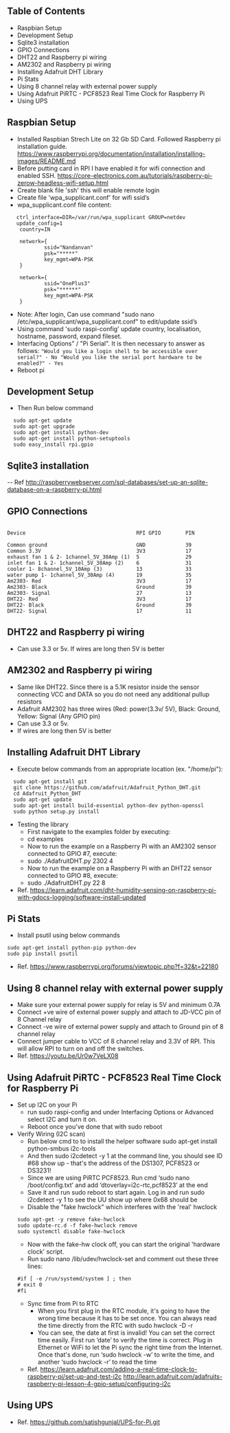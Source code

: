 ## Table of Contents
- Raspbian Setup
- Development Setup
- Sqlite3 installation
- GPIO Connections
- DHT22 and Raspberry pi wiring
- AM2302 and Raspberry pi wiring
- Installing Adafruit DHT Library
- Pi Stats
- Using 8 channel relay with external power supply
- Using Adafruit PiRTC - PCF8523 Real Time Clock for Raspberry Pi
- Using UPS

## Raspbian Setup
- Installed Raspbian Strech Lite on 32 Gb SD Card. Followed Raspberry pi installation guide. https://www.raspberrypi.org/documentation/installation/installing-images/README.md
- Before putting card in RPI I have enabled it for wifi connection and enabled SSH. https://core-electronics.com.au/tutorials/raspberry-pi-zerow-headless-wifi-setup.html
- Create blank file 'ssh' this will enable remote login
- Create file 'wpa_supplicant.conf' for wifi ssid’s
- wpa_supplicant.conf file content:
```
   ctrl_interface=DIR=/var/run/wpa_supplicant GROUP=netdev
   update_config=1
    country=IN

    network={
            ssid="Nandanvan"
            psk="*****"
            key_mgmt=WPA-PSK
    }

    network={
            ssid="OnePlus3"
            psk="******"
            key_mgmt=WPA-PSK
    }
```
- Note: After login, Can use command "sudo nano /etc/wpa_supplicant/wpa_supplicant.conf" to edit/update ssid’s
- Using command 'sudo raspi-config' update country, localisation, hostname, password, expand fileset.
- Interfacing Options" / "Pi Serial". It is then necessary to answer as follows:
       ```
   		 "Would you like a login shell to be accessible over serial?" - No
   		 "Would you like the serial port hardware to be enabled?" - Yes
       ```
- Reboot pi

## Development Setup
- Then Run below command
```
  sudo apt-get update
  sudo apt-get upgrade
  sudo apt-get install python-dev
  sudo apt-get install python-setuptools
  sudo easy_install rpi.gpio
```

## Sqlite3 installation
-- Ref http://raspberrywebserver.com/sql-databases/set-up-an-sqlite-database-on-a-raspberry-pi.html

## GPIO Connections
```

Device                                    RPI GPIO        PIN

Common ground                             GND             39
Common 3.3V                               3V3             17
exhaust fan 1 & 2- 1channel_5V_30Amp (1)  5               29
inlet fan 1 & 2- 1channel_5V_30Amp (2)    6               31
cooler 1- 8channel_5V_10Amp (3)           13              33
water pump 1- 1channel_5V_30Amp (4)       19              35
Am2303- Red                               3V3             17
Am2303- Black                             Ground          39
Am2303- Signal                            27              13
DHT22- Red                                3V3             17
DHT22- Black                              Ground          39
DHT22- Signal                             17              11
```

## DHT22 and Raspberry pi wiring
- Can use 3.3 or 5v. If wires are long then 5V is better

## AM2302 and Raspberry pi wiring
- Same like DHT22. Since there is a 5.1K resistor inside the sensor connecting VCC and DATA so you do not need any additional pullup resistors
- Adafruit AM2302 has three wires (Red: power(3.3v/ 5V), Black: Ground, Yellow: Signal (Any GPIO pin)
- Can use 3.3 or 5v. 
- If wires are long then 5V is better

## Installing Adafruit DHT Library
- Execute below commands from an appropriate location (ex. "/home/pi"):
```
  sudo apt-get install git
  git clone https://github.com/adafruit/Adafruit_Python_DHT.git
  cd Adafruit_Python_DHT
  sudo apt-get update
  sudo apt-get install build-essential python-dev python-openssl
  sudo python setup.py install
```
- Testing the library
  - First navigate to the examples folder by executing:
  - cd examples
  - Now to run the example on a Raspberry Pi with an AM2302 sensor connected to GPIO #7, execute:
  - sudo ./AdafruitDHT.py 2302 4
  - Now to run the example on a Raspberry Pi with an DHT22 sensor connected to GPIO #8, execute:
  - sudo ./AdafruitDHT.py 22 8
- Ref. https://learn.adafruit.com/dht-humidity-sensing-on-raspberry-pi-with-gdocs-logging/software-install-updated

## Pi Stats
- Install psutil using below commands
```
sudo apt-get install python-pip python-dev
sudo pip install psutil
```
- Ref. https://www.raspberrypi.org/forums/viewtopic.php?f=32&t=22180

## Using 8 channel relay with external power supply
- Make sure your external power supply for relay is 5V and minimum 0.7A
- Connect +ve wire of external power supply and attach to JD-VCC pin of 8 Channel relay
- Connect -ve wire of external power supply and attach to Ground pin of 8 channel relay
- Connect jumper cable to VCC of 8 channel relay and 3.3V of RPI. This will allow RPI to turn on and off the switches.
- Ref. https://youtu.be/Ur0w7VeLX08
 
## Using Adafruit PiRTC - PCF8523 Real Time Clock for Raspberry Pi
- Set up I2C on your Pi
  - run sudo raspi-config and under Interfacing Options or Advanced select I2C and turn it on.
  - Reboot once you've done that with sudo reboot
- Verify Wiring (I2C scan)
  - Run below cmd to to install the helper software
    sudo apt-get install python-smbus i2c-tools
  - And then sudo i2cdetect -y 1 at the command line, you should see ID #68 show up - that's the address of the DS1307, PCF8523 or DS3231!
  - Since we are using PiRTC PCF8523. Run cmd ‘sudo nano /boot/config.txt’ and add  ‘dtoverlay=i2c-rtc,pcf8523’ at the end
  - Save it and run sudo reboot to start again. Log in and run sudo i2cdetect -y 1 to see the UU show up where 0x68 should be
  - Disable the "fake hwclock" which interferes with the 'real' hwclock
  ```
  sudo apt-get -y remove fake-hwclock
  sudo update-rc.d -f fake-hwclock remove
  sudo systemctl disable fake-hwclock
  ```  
  - Now with the fake-hw clock off, you can start the original 'hardware clock' script.
  - Run sudo nano /lib/udev/hwclock-set and comment out these three lines:
  ```
  #if [ -e /run/systemd/system ] ; then
  # exit 0
  #fi
  ```
  - Sync time from Pi to RTC
    - When you first plug in the RTC module, it's going to have the wrong time because it has to be set once. You can always read the time directly from the RTC with sudo hwclock -D -r
    - You can see, the date at first is invalid! You can set the correct time easily. First run ‘date’ to verify the time is correct. Plug in Ethernet or WiFi to let the Pi sync the right time from the Internet. Once that's done, run ‘sudo hwclock -w’ to write the time, and another ‘sudo hwclock -r’ to read the time
  - Ref. https://learn.adafruit.com/adding-a-real-time-clock-to-raspberry-pi/set-up-and-test-i2c
    http://learn.adafruit.com/adafruits-raspberry-pi-lesson-4-gpio-setup/configuring-i2c
    
 ## Using UPS
 - Ref. https://github.com/satishgunjal/UPS-for-Pi.git
